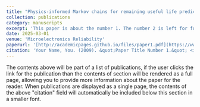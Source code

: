 ```yaml
---
title: "Physics-informed Markov chains for remaining useful life prediction of wire bonds in power electronic modules"
collection: publications
category: manuscripts
excerpt: 'This paper is about the number 1. The number 2 is left for future work.'
date: 2025-03-01
venue: 'Microelectronics Reliability'
paperurl: '[http://academicpages.github.io/files/paper1.pdf](https://www.sciencedirect.com/science/article/pii/S0026271425000575)'
citation: 'Your Name, You. (2009). &quot;Paper Title Number 1.&quot; <i>Journal 1</i>. 1(1).'
---
```


The contents above will be part of a list of publications, if the user clicks the link for the publication than the contents of section will be rendered as a full page, allowing you to provide more information about the paper for the reader. When publications are displayed as a single page, the contents of the above "citation" field will automatically be included below this section in a smaller font.
